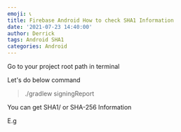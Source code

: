 ```yaml
---
emoji: 📞 
title: Firebase Android How to check SHA1 Information 
date: '2021-07-23 14:40:00'
author: Derrick
tags: Android SHA1
categories: Android
---
```


Go to your project root path in terminal 

Let's do below command

> ./gradlew signingReport

You can get SHA1/ or SHA-256 Information
 

E.g









